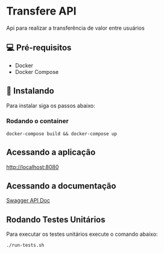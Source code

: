 # Transfere API
Api para realizar a transferência de valor entre usuários

## 💻 Pré-requisitos
* Docker
* Docker Compose

## 🚀 Instalando
Para instalar siga os passos abaixo:

### Rodando o container
```
docker-compose build && docker-compose up
```

## Acessando a aplicação
[http://localhost:8080](http://localhost:8080)

## Acessando a documentação
[Swagger API Doc](http://localhost:8080/docs/)

## Rodando Testes Unitários
Para executar os testes unitários execute o comando abaixo:

```
./run-tests.sh
```
